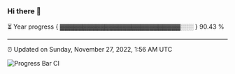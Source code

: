 ### Hi there 👋

⏳ Year progress { ▓▓▓▓▓▓▓▓▓▓▓▓▓▓▓▓▓▓▓▓▓▓▓▓▓▓▓░░░ } 90.43 %

---

⏰ Updated on Sunday, November 27, 2022, 1:56 AM UTC

![Progress Bar CI](https://github.com/arthurbuhl/arthurbuhl/workflows/Progress%20Bar%20CI/badge.svg)

